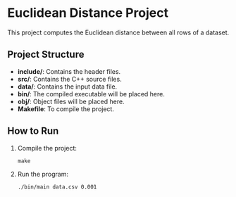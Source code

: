 # Euclidean Distance Project

This project computes the Euclidean distance between all rows of a dataset.

## Project Structure

- **include/**: Contains the header files.
- **src/**: Contains the C++ source files.
- **data/**: Contains the input data file.
- **bin/**: The compiled executable will be placed here.
- **obj/**: Object files will be placed here.
- **Makefile**: To compile the project.

## How to Run

1. Compile the project:

   ```
   make
   ```

2. Run the program:

   ```
   ./bin/main data.csv 0.001
   ```
